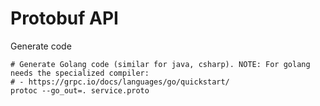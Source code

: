 # Protobuf API

Generate code

```shell
# Generate Golang code (similar for java, csharp). NOTE: For golang needs the specialized compiler:
# - https://grpc.io/docs/languages/go/quickstart/
protoc --go_out=. service.proto
```
